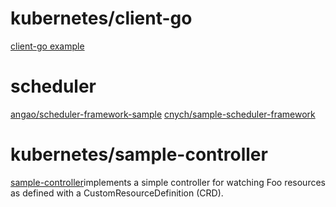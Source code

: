 # kubernetes/client-go
[client-go example](https://github.com/kubernetes/client-go/tree/master/examples)

# scheduler
[angao/scheduler-framework-sample](https://github.com/angao/scheduler-framework-sample)
[cnych/sample-scheduler-framework](https://github.com/cnych/sample-scheduler-framework)

# kubernetes/sample-controller
[sample-controller](https://github.com/kubernetes/sample-controller)implements a simple controller for watching Foo resources as defined with a CustomResourceDefinition (CRD).